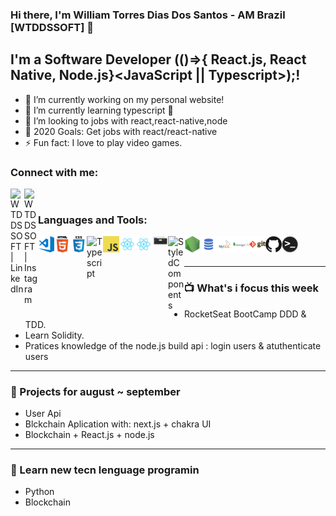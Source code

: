 ### Hi there, I'm William Torres Dias Dos Santos  - AM Brazil [WTDDSSOFT] 👋

## I'm a Software Developer (()=>{ React.js, React Native, Node.js}<JavaScript || Typescript>);!

- 🔭 I’m currently working on my personal website!
- 🌱 I’m currently learning typescript 🤣
- 👯 I’m looking to jobs with react,react-native,node
- 🥅 2020 Goals: Get jobs with  react/react-native
- ⚡ Fun fact: I love to play video games.


### Connect with me:

[<img align="left" alt="WTDDSSOFT | LinkedIn" width="22px" src="https://cdn.jsdelivr.net/npm/simple-icons@v3/icons/linkedin.svg" />][linkedin]
[<img align="left" alt="WTDDSSOFT | Instagram" width="22px" src="https://cdn.jsdelivr.net/npm/simple-icons@v3/icons/instagram.svg" />][instagram]

<br />

### Languages and Tools:

<img align="left" alt="Visual Studio Code" width="26px" src="https://raw.githubusercontent.com/github/explore/80688e429a7d4ef2fca1e82350fe8e3517d3494d/topics/visual-studio-code/visual-studio-code.png" />
<img align="left" alt="HTML5" width="26px" src="https://raw.githubusercontent.com/github/explore/80688e429a7d4ef2fca1e82350fe8e3517d3494d/topics/html/html.png" />
<img align="left" alt="CSS3" width="26px" src="https://raw.githubusercontent.com/github/explore/80688e429a7d4ef2fca1e82350fe8e3517d3494d/topics/css/css.png" />
<img align="left" alt="Typescript" width="26px" src="https://raw.githubusercontent.com/remojansen/logo.ts/master/ts.png" />
<img align="left" alt="JavaScript" width="26px" src="https://raw.githubusercontent.com/github/explore/80688e429a7d4ef2fca1e82350fe8e3517d3494d/topics/javascript/javascript.png" />
<img align="left" alt="React" width="26px" src="https://raw.githubusercontent.com/github/explore/80688e429a7d4ef2fca1e82350fe8e3517d3494d/topics/react/react.png" />
<img align="left" alt="ReactNative" width="26px" src="https://raw.githubusercontent.com/github/explore/80688e429a7d4ef2fca1e82350fe8e3517d3494d/topics/react/react.png" />
<img align="left" alt="Insomnia" width="26px" src="https://raw.githubusercontent.com/Kong/insomnia/develop/screenshots/main.png" />
<img align="left" alt="StyledComponents" width="26px" src="https://styled-components.com/logo.png" />
<img align="left" alt="Node.js" width="26px" src="https://raw.githubusercontent.com/github/explore/80688e429a7d4ef2fca1e82350fe8e3517d3494d/topics/nodejs/nodejs.png" />
<img align="left" alt="SQL" width="26px" src="https://raw.githubusercontent.com/github/explore/80688e429a7d4ef2fca1e82350fe8e3517d3494d/topics/sql/sql.png" />
<img align="left" alt="MySQL" width="26px" src="https://raw.githubusercontent.com/github/explore/80688e429a7d4ef2fca1e82350fe8e3517d3494d/topics/mysql/mysql.png" />
<img align="left" alt="MongoDB" width="26px" src="https://raw.githubusercontent.com/github/explore/80688e429a7d4ef2fca1e82350fe8e3517d3494d/topics/mongodb/mongodb.png" />
<img align="left" alt="Git" width="26px" src="https://raw.githubusercontent.com/github/explore/80688e429a7d4ef2fca1e82350fe8e3517d3494d/topics/git/git.png" />
<img align="left" alt="GitHub" width="26px" src="https://raw.githubusercontent.com/github/explore/78df643247d429f6cc873026c0622819ad797942/topics/github/github.png" />
<img align="left" alt="HTML5" width="26px" src="https://raw.githubusercontent.com/github/explore/80688e429a7d4ef2fca1e82350fe8e3517d3494d/topics/terminal/terminal.png" />

<br />
<br />

---

### 📺 What's i focus this week

<!-- My studies -->

- RocketSeat BootCamp DDD & TDD.
- Learn Solidity.
- Pratices knowledge of the node.js build api : login users & atuthenticate users 

<!-- YOUTUBE:END -->

---

### 📕 Projects for august ~ september

<!-- Week:START -->
- User Api
- Blckchain Aplication with: next.js + chakra UI
- Blockchain + React.js + node.js
<!--  Week:START:END -->

---
### 📕 Learn new tecn lenguage programin  
<!-- Satuday:START -->
  - Python 
  - Blockchain
<!-- Satuday:END -->
 
[instagram]: https://www.instagram.com/willtddsantos/
[linkedin]: https://www.linkedin.com/in/william-torres-dias-dos-santos-b00604107/

